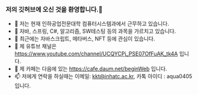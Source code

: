 ### 저의 깃허브에 오신 것을 환영합니다.👋

- 🔭 저는 현재 인하공업전문대학 컴퓨터시스템과에서 근무하고 있습니다.
- 🌱 자바, 스프링, C#, 알고리즘, SW테스팅 등의 과목을 가르치고 있습니다. 
- 🤔 최근에는 자바스크립트, 메타버스, NFT 등에 관심이 있습니다. 
- 💬 제 유튜브 채널은 https://www.youtube.com/channel/UCQYCPj_PSE07OfFuAK_tk4A 입니다. 
- 🔱 제 카페는 다음에 있는 https://cafe.daum.net/beginWeb 입니다.
- 📫 저에게 연락을 하실때는 이메일: kkt@inhatc.ac.kr, 카톡 아이디 : aqua0405 입니다. 
